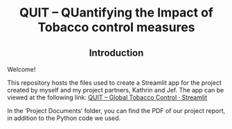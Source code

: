 <h1 align="center">QUIT – QUantifying the Impact of Tobacco control measures</h1>

<h2 align="center">Introduction</h2>

Welcome!     

This repository hosts the files used to create a Streamlit app for the project created by myself and my project partners, Kathrin and Jef. The app can be viewed at the following link: [QUIT – Global Tobacco Control · Streamlit](https://tobaccoquit.streamlit.app/)

In the ‘Project Documents’ folder, you can find the PDF of our project report, in addition to the Python code we used.

